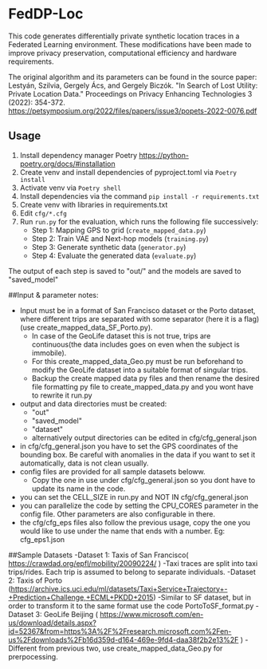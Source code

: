# FedDP-Loc
This code generates differentially private synthetic location traces in a Federated Learning environment. These modifications have been made to improve privacy preservation, computational efficiency and hardware requirements. 

The original algorithm and its parameters can be found in the source paper:
Lestyán, Szilvia, Gergely Ács, and Gergely Biczók. "In Search of Lost Utility: Private Location Data." Proceedings on Privacy Enhancing Technologies 3 (2022): 354-372.
https://petsymposium.org/2022/files/papers/issue3/popets-2022-0076.pdf

## Usage
1. Install dependency manager Poetry https://python-poetry.org/docs/#installation
2. Create venv and install dependencies of pyproject.toml via `Poetry install`
3. Activate venv via `Poetry shell`
4. Install dependencies via the command `pip install -r requirements.txt`
5. Create venv with libraries in requirements.txt
6. Edit `cfg/*.cfg`
7. Run `run.py` for the evaluation, which runs the following file successively:
    - Step 1: Mapping GPS to grid (`create_mapped_data.py`)
    - Step 2: Train VAE and Next-hop models (`training.py`)
    - Step 3: Generate synthetic data (`generator.py`)
    - Step 4: Evaluate the generated data (`evaluate.py`)

The output of each step is saved to "out/" and the models are saved to "saved_model"

##Input & parameter notes:
- Input must be in a format of San Francisco dataset or the Porto dataset, where different trips are separated with some separator (here it is a flag) (use create_mapped_data_SF_Porto.py).
    - In case of the GeoLife dataset this is not true, trips are continuous(the data includes goes on even when the subject is immobile).
    - For this create_mapped_data_Geo.py must be run beforehand to modify the GeoLife dataset into a suitable format of singular trips.
    - Backup the create mapped data py files and then rename the desired file formatting py file to create_mapped_data.py and you wont have to rewrite it run.py
- output and data directories must be created:
    - "out"
    - "saved_model"
    - "dataset"
    - alternatively output directories can be edited in cfg/cfg_general.json
- in cfg/cfg_general.json you have to set the GPS coordinates of the bounding box. Be careful with anomalies in the data if you want to set it automatically, data is not clean usually. 
- config files are provided for all sample datasets beloww.
    - Copy the one in use under cfg/cfg_general.json so you dont have to update its name in the code. 
- you can set the CELL_SIZE in run.py and NOT IN cfg/cfg_general.json
- you can parallelize the code by setting the CPU_CORES parameter in the config file. Other parameters are also configurable in there.
- the cfg/cfg_eps files also follow the previous usage, copy the one you would like to use under the name that ends with a number. Eg: cfg_eps1.json

##Sample Datasets
-Dataset 1: Taxis of San Francisco( https://crawdad.org/epfl/mobility/20090224/ )
    -Taxi traces are split into taxi trips/rides. Each trip is assumed to belong to separate individuals. 
-Dataset 2: Taxis of Porto (https://archive.ics.uci.edu/ml/datasets/Taxi+Service+Trajectory+-+Prediction+Challenge,+ECML+PKDD+2015)
    -Similar to SF dataset, but in order to transform it to the same format use the code PortoToSF_format.py
-Dataset 3: GeoLife Beijing ( https://www.microsoft.com/en-us/download/details.aspx?id=52367&from=https%3A%2F%2Fresearch.microsoft.com%2Fen-us%2Fdownloads%2Fb16d359d-d164-469e-9fd4-daa38f2b2e13%2F )
    -Different from previous two, use create_mapped_data_Geo.py for prerpocessing.

